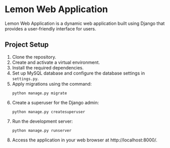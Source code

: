 # Lemon Web Application

Lemon Web Application is a dynamic web application built using Django that provides a user-friendly interface for users.

## Project Setup

1. Clone the repository.
2. Create and activate a virtual environment.
3. Install the required dependencies.
4. Set up MySQL database and configure the database settings in `settings.py`.
5. Apply migrations using the command:
   ```
   python manage.py migrate
   ```
6. Create a superuser for the Django admin:
   ```
   python manage.py createsuperuser
   ```
7. Run the development server:
   ```
   python manage.py runserver
   ```
8. Access the application in your web browser at http://localhost:8000/.
